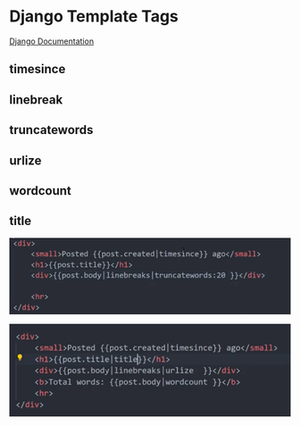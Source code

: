 # Django Template Tags

[Django Documentation](https://devdocs.io/django~4.2/ref/templates/builtins)

## timesince

## linebreak

## truncatewords

## urlize

## wordcount

## title

![screenshot1](img/image1.png)

![screenshot2](img/image2.png)